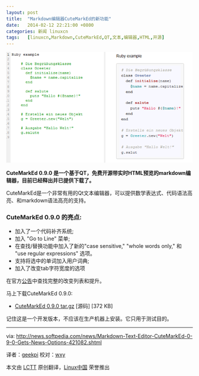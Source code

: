 ```yaml
---
layout: post
title:	"Markdown编辑器CuteMarkEd的新功能"
date:	2014-02-12 22:21:00 +0800 
categories:	新闻 linuxcn 
tags:	[linuxcn,Markdown,CuteMarkEd,QT,文本,编辑器,HTML,开源]
---
```



![](/Asserts/Images/album/201402/12/221101wdkv87g87022s7kg.png)


**CuteMarkEd 0.9.0 是一个基于QT，免费开源带实时HTML预览的markdown编辑器，目前已经释出并已提供下载了。**


CuteMarkEd是一个非常有用的Qt文本编辑器，可以提供数学表达式、代码语法高亮、和markdown语法高亮的支持。


### CuteMarkEd 0.9.0 的亮点:


* 加入了一个代码补齐系统;
* 加入 "Go to Line" 菜单;
* 在查找/替换功能中加入了新的"case sensitive," "whole words only," 和 "use regular expressions" 选项。
* 支持将选中的单词加入用户词典;
* 加入了改变tab字符宽度的选项


在官方[公告](http://qt-apps.org/content/show.php/CuteMarkEd?content=158801)中查找完整的改变列表和提升。


马上下载CuteMarkEd 0.9.0:


* [CuteMarkEd 0.9.0 tar.gz](https://github.com/cloose/CuteMarkEd/archive/v0.9.0.tar.gz) [源码] [372 KB]


记住这是一个开发版本，不应该在生产机器上安装。它只用于测试目的。




---


via: <http://news.softpedia.com/news/Markdown-Text-Editor-CuteMarkEd-0-9-0-Gets-News-Options-421082.shtml>


译者：[geekpi](https://github.com/geekpi) 校对：[wxy](https://github.com/wxy)


本文由 [LCTT](https://github.com/LCTT/TranslateProject) 原创翻译，[Linux中国](http://linux.cn/) 荣誉推出
